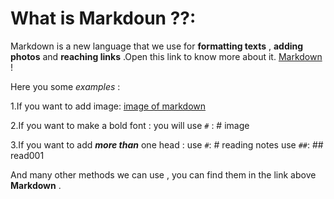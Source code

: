 # What is **Markdoun** ??:

Markdown is a new language that we use for **formatting texts** , **adding photos** and **reaching links** .Open this link 
to know more about it. [Markdown](https://guides.github.com/features/mastering-markdown/) !

Here you some *examples* :

1.If you want to add image:
[image of markdown](https://kirkstrobeck.github.io/whatismarkdown.com/img/markdown.png)

2.If you want to make a bold font :
you will use `#` : # image

3.If you want to add ***more than*** one head :
use `#`: # reading notes
use `##`: ## read001

And many other methods we can use , you can find them in the link above **Markdown** .











